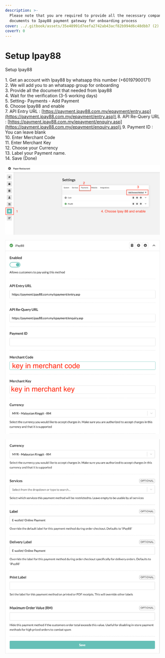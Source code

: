 ```yaml
---
description: >-
  Please note that you are required to provide all the necessary company's
  documents to Ipay88 payment gateway for onboarding process
cover: ../.gitbook/assets/35e48991d7eefa2742ab43acf82b994d6c48dbb7 (2).ico
coverY: 0
---
```


# Setup Ipay88

Setup Ipay88\
\
1\. Get an account with Ipay88 by whatsapp this number (+60197900171)\
2\. We will add you to an whatsapp group for onboarding\
3\. Provide all the document that needed from Ipay88 \
4\. Wait for the verification (3-5 working days)\
5\. Setting- Payments - Add Payment\
6\. Choose Ipay88 and enable \
7\. API Entry URL : [https://payment.ipay88.com.my/epayment/entry.asp](https://payment.ipay88.com.my/epayment/entry.asp)\
8\. API Re-Query URL : [https://payment.ipay88.com.my/epayment/enquiry.asp](https://payment.ipay88.com.my/epayment/enquiry.asp)\
9\. Payment ID : You can leave blank\
10\. Enter Merchant Code \
11\. Enter Merchant Key\
12\. Choose your Currency \
13\. Label your Payment name. \
14\. Save (Done)

![](<../.gitbook/assets/Screenshot 2022-07-19 at 2.53.28 PM.png>)

![](<../.gitbook/assets/Screenshot 2022-07-19 at 2.57.43 PM.png>)

![](<../.gitbook/assets/Screenshot 2022-07-19 at 3.03.15 PM.png>)
